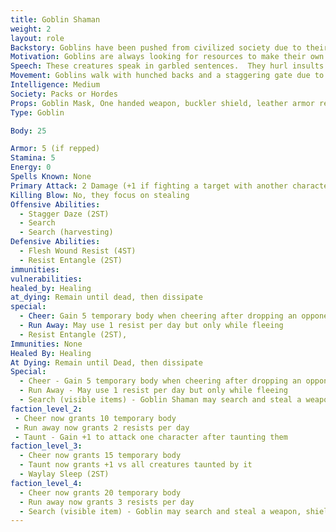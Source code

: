 ```yaml
---
title: Goblin Shaman
weight: 2
layout: role
Backstory: Goblins have been pushed from civilized society due to their cruel nature and disgusting features.  Due to having no morality, these creatures are always trying to take things that aren't theirs and to cause pain in any way possible.
Motivation: Goblins are always looking for resources to make their own.  They will steal any leaves or resources that aren't locked down.  They give these items as offerings for some greater unknown power.
Speech: These creatures speak in garbled sentences.  They hurl insults and mockeries at every chance.
Movement: Goblins walk with hunched backs and a staggering gate due to living in small caves and other underground dwellings.
Intelligence: Medium
Society: Packs or Hordes
Props: Goblin Mask, One handed weapon, buckler shield, leather armor rep
Type: Goblin

Body: 25

Armor: 5 (if repped)
Stamina: 5
Energy: 0
Spells Known: None
Primary Attack: 2 Damage (+1 if fighting a target with another character)
Killing Blow: No, they focus on stealing
Offensive Abilities: 
  - Stagger Daze (2ST)
  - Search
  - Search (harvesting)
Defensive Abilities: 
  - Flesh Wound Resist (4ST)
  - Resist Entangle (2ST)
immunities:
vulnerabilities: 
healed_by: Healing
at_dying: Remain until dead, then dissipate
special:
  - Cheer: Gain 5 temporary body when cheering after dropping an opponent.
  - Run Away: May use 1 resist per day but only while fleeing
  - Resist Entangle (2ST),
Immunities: None
Healed By: Healing
At Dying: Remain until Dead, then dissipate
Special: 
  - Cheer - Gain 5 temporary body when cheering after dropping an opponent.
  - Run Away - May use 1 resist per day but only while fleeing
  - Search (visible items) - Goblin Shaman may search and steal a weapon, shield, or other visible item OR leaves/basic resources
faction_level_2:
 - Cheer now grants 10 temporary body
 - Run away now grants 2 resists per day
 - Taunt - Gain +1 to attack one character after taunting them
faction_level_3: 
  - Cheer now grants 15 temporary body
  - Taunt now grants +1 vs all creatures taunted by it
  - Waylay Sleep (2ST)
faction_level_4: 
  - Cheer now grants 20 temporary body
  - Run away now grants 3 resists per day 
  - Search (visible item) - Goblin may search and steal a weapon, shield, or other visible item.
---
```

